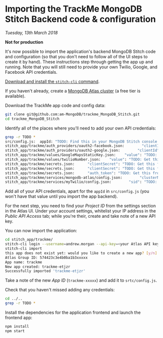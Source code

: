# Importing the TrackMe MongoDB Stitch Backend code & configuration

*Tuesday, 13th March 2018*

**Not for production**

It's now possible to import the application's backend MongoDB Stitch code and configuration (so that you don't need to follow all of the UI steps to create it by hand). These instructions step through getting the app up and running. Note that you will still need to provide your own Twilio, Google, and Facebook API credentials.

[Download and install the `stitch-cli` command](https://docs.mongodb.com/stitch/import-export/stitch-cli-reference/#installation "MongoDB Stitch CLI to export and import backend applications").

If you haven't already, create a [MongoDB Atlas cluster](https://www.mongodb.com/cloud/atlas "MongoDB Atlas - Database as a Service") (a free tier is available).

Download the TrackMe app code and config data:

```bash
git clone git@github.com:am-MongoDB/trackme_MongoDB_Stitch.git
cd trackme_MongoDB_Stitch
```

Identify all of the places where you'll need to add your own API credentials:

```bash
grep -r TODO *
src/config.js:  appId: "TODO: Find this in your MongoDB Stitch console after you create or import the app"
stitch_app/trackme/auth_providers/oauth2-facebook.json:        "clientId": "TODO: Get this from your Facebook dev console"
stitch_app/trackme/auth_providers/oauth2-google.json:        "clientId": "TODO: Get this from your Google API dev console"
stitch_app/trackme/values/GoogleMapsStaticKey.json:    "value": "TODO: Get this from your Google dev console",
stitch_app/trackme/values/twilioNumber.json:    "value": "TODO: Get this from your Twilio account",
stitch_app/trackme/secrets.json:      "clientSecret": "TODO: Get this from your Facebook dev console"
stitch_app/trackme/secrets.json:      "clientSecret": "TODO: Get this from your Google API dev console"
stitch_app/trackme/secrets.json:      "auth_token": "TODO: Get this from your Twilio account"
stitch_app/trackme/services/mongodb-atlas/config.json:        "clusterName": "TODO: This should be the name of your Atlas cluster - e.g. Cluster0"
stitch_app/trackme/services/myTwilio/config.json:        "sid": "TODO: Get this from your Twilio console"
```

Add all of your API credentials, apart for the `appId` in `src/config.js` (you won't have that value until you import the app backend).

For the next step, you need to find your *Project ID* from the settings section in the Atlas UI. Under your account settings, whitelist your IP address in the *Public API Access* tab; while you're their, create and take note of a new API key.

You can now import the application:

```bash
cd stitch_app/trackme/
stitch-cli login --username=andrew.morgan --api-key=<your Atlas API key goes here>
stitch-cli import
this app does not exist yet: would you like to create a new app? [y/n]: y
Atlas Group ID: 574423c3e4b0ba1b3xxxxx
App name: trackme
New app created: trackme-etjzr
Successfully imported 'trackme-etjzr'
```

Take a note of the new *App ID* (`trackme-xxxxx`) and add it to `srtc/config.js`.

Check that you haven't missed adding any credentials:

```bash
cd ../..
grep -r TODO *
```

Install the dependencies for the application frontend and launch the frontend app:

```bash
npm install
npm start
```
